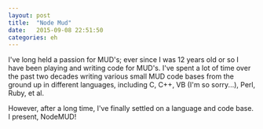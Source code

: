 ```yaml
---
layout: post
title:  "Node Mud"
date:   2015-09-08 22:51:50
categories: eh
---
```

I've long held a passion for MUD's; ever since I was 12 years old or so I have been playing and writing code for MUD's. I've spent a lot of time over the past two decades writing various small MUD code bases from the ground up in different languages, including C, C++, VB (I'm so sorry...), Perl, Ruby, et al.

However, after a long time, I've finally settled on a language and code base. I present, NodeMUD!